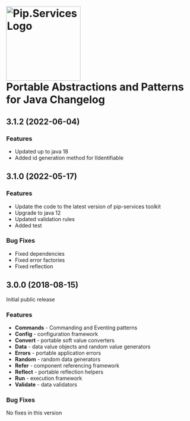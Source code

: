 # <img src="https://uploads-ssl.webflow.com/5ea5d3315186cf5ec60c3ee4/5edf1c94ce4c859f2b188094_logo.svg" alt="Pip.Services Logo" width="200"> <br/> Portable Abstractions and Patterns for Java Changelog

## <a name="3.1.2"></a> 3.1.2 (2022-06-04)

### Features
- Updated up to java 18
- Added id generation method for IIdentifiable


## <a name="3.1.0"></a> 3.1.0 (2022-05-17)

### Features
- Update the code to the latest version of pip-services toolkit
- Upgrade to java 12
- Updated validation rules
- Added test

### Bug Fixes
- Fixed dependencies
- Fixed error factories
- Fixed reflection


## <a name="3.0.0"></a> 3.0.0 (2018-08-15)

Initial public release

### Features
- **Commands** - Commanding and Eventing patterns
- **Config** - configuration framework
- **Convert** - portable soft value converters
- **Data** - data value objects and random value generators
- **Errors** - portable application errors
- **Random** - random data generators
- **Refer** - component referencing framework
- **Reflect** - portable reflection helpers
- **Run** - execution framework
- **Validate** - data validators

### Bug Fixes
No fixes in this version

